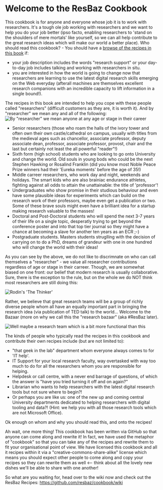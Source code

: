 # Welcome to the ResBaz Cookbook

This cookbook is for anyone and everyone whose job it is to work with researchers.  It's a tough ole job working with researchers and we want to help you do your job better (ipso facto, enabling researchers to 'stand on the shoulders of mere mortals' like yourself, so we can all help contribute to the great research ideas which will make our world a better place). Who should read this cookbook? - You should have a [browse of the recipes in this book](https://github.com/resbaz/cookbook/wiki) if:

  * your job description includes the words "research support" or your day-to-day job includes talking and working with researchers in situ.
  * you are interested in how the world is going to change now that researchers are learning to use the latest digital research skills emerging on the Web everyday (afterall machines are themselves excellent research companions with an incredible capacity to lift information in a single bound!).  

The recipes in this book are intended to help you cope with these people called "researchers" (difficult customers as they are, it is worth it).  And by "researcher" we mean any and all of the following:
![By "researcher" we mean anyone at any age or stage in their career](http://cdn.arstechnica.net/wp-content/uploads/2011/09/phd072011s-4e6f64b-intro.gif)
  * Senior researchers (those who roam the halls of the ivory tower and often own their own castle/cathedral on campus, usually with titles from the medieval ages such as chancellor, associate professor, deputy associate dean, professor, associate professor, provost, chair and the last but certainly not least the all powerful "reader"!)
  * Sixth form (high school) students who are looking to go onto University and change the world.  Old souls in young bods who could be the next Stephen Hawking or Rosalind Franklin (did you know most Noble Peace Prize winners had their 'Eureka moments' before the age of 35!)
  * Middle carreer researchers, who work day and night, weekends and holidays.  The smart kids who are also brainiac endurance athletes, fighting against all odds to attain the unattainable: the title of 'professor'!
  * Undergraduates who show promise in their studious behaviour and even have some plausible ideas for experiments which can build on the research work of their professors, maybe even get a publication or two.  Some of these brave souls might even have a brilliant idea for a startup making research valuable to the masses!
  * Doctoral and Post-Doctoral students who will spend the next 3-7 years of their life on a single topic, desperatly trying to get beyond the conference poster and into that top tier journal so they might have a chance at becoming a slave for another ten years as an ECR ;-)
  * Postgraduate students.  Masters students struglling with the decision of carrying on to do a PhD, dreams of grandeur with one in one hundred who will change the world with their ideas!

As you can see by the above, we do not like to discrimnate on who can call themselves a "researcher" - we value all researcher contributions regardless of age or stage in their carreer.  Though, we are somewhat biased on one front: our belief that modern research is usually collaborative.  Sure, there is the exception to the rule, but on the whole we do NOT think most researchers are still doing this:

![Rodin's 'The Thinker'](http://legionofhonor.famsf.org/files/imagecache/exhibition_preview_large/thinker.jpg)

Rather, we believe that great research teams will be a group of richly diverse people whom all have an equally important part in bringing the research idea (via publication of TED talk) to the world... Welcome to the Bazaar (more on why we call this the "research bazaar" (aka #ResBaz later).

![Well maybe a research team which is a bit more functional than this](http://www.phdcomics.com/comics/archive/phd060406s.gif)

The kinds of people who typically read the recipes in this cookbook and contribute their own recipes include (but are not limited to):

  * "that geek in the lab" department whom everyone always comes to for 'IT help'.
  * IT Support for your local research faculty, way overtasked with way too much to do for all the researchers whom you are responsible for helping.
  * Helpdesk or call centre, with a never end barrage of questions, of which the answer is "have you tried turning it off and on again?"
  * Librarian who wants to help researchers with the latest digital research tools but not sure where to begin?!
  * Or perhaps you are like us: one of the new up and coming central University departments dedicated to helping researchers with digital tooling and data?!  (Hint: we help you with all those research tools which are not Microsoft Office).

Ok enough on whom and why you should read this, and onto the recipes!

Ah wait, one more thing!  This cookbook has been written via GitHub so that anyone can come along and rewrite it!  In fact, we have used the metaphor of "cookbook" so that you can take any of the recipes and rewrite them to fit your organisational point of view.  We have licensed this cookbook and all it recipes within it via a "creative-commons-share-alike" license which means you should expect other people to come along and copy your recipes so they can rewrite them as well <-- think about all the lovely new dishes we'll be able to share with one another!

So what are you waiting for, head over to the wiki now and check out the ResBaz Recipes: https://github.com/resbaz/cookbook/wiki

